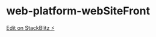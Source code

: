 # web-platform-webSiteFront

[Edit on StackBlitz ⚡️](https://stackblitz.com/edit/web-platform-rkfkdf)